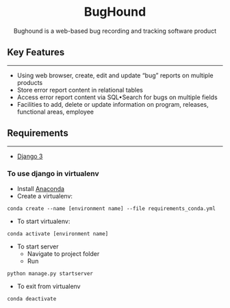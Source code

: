 <center> <h1> BugHound </h1>

Bughound is a web-based bug recording and tracking software product

</center>

## Key Features

---

- Using web browser, create, edit and update “bug” reports on multiple products
- Store error report content in relational tables
- Access error report content via SQL•Search for bugs on multiple fields
- Facilities to add, delete or update information on program, releases, functional areas, employee

## Requirements

---

- [Django 3](https://docs.djangoproject.com/en/3.0/intro/install/)

### To use django in virtualenv

- Install [Anaconda](https://docs.anaconda.com/anaconda/install/)
- Create a virtualenv:

```{.python}
conda create --name [environment name] --file requirements_conda.yml
```

- To start virtualenv:

```{.python}
conda activate [environment name]
```

- To start server
  - Navigate to project folder
  - Run

```{.python}
python manage.py startserver
```

- To exit from virtualenv

```{.python}
conda deactivate
```
